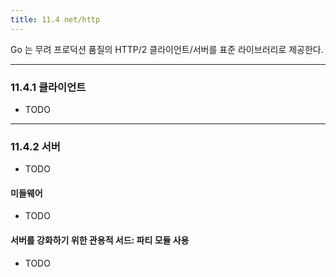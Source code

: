 ```yaml
---
title: 11.4 net/http
---
```


Go 는 무려 프로덕션 품질의 HTTP/2 클라이언트/서버를 표준 라이브러리로 제공한다.

---

### 11.4.1 클라이언트

- TODO

---

### 11.4.2 서버

- TODO

#### 미들웨어

- TODO

#### 서버를 강화하기 위한 관용적 서드: 파티 모듈 사용

- TODO
